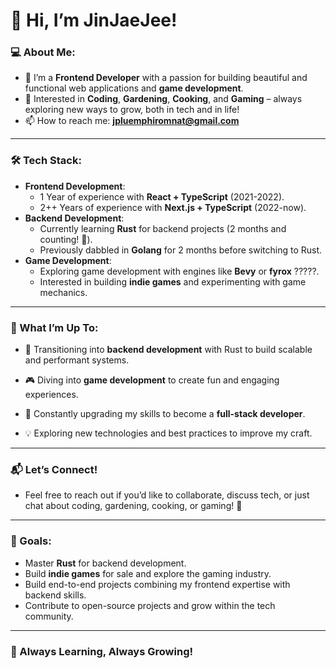 # 👋 Hi, I’m JinJaeJee! 

### 💻 About Me:
- 🌱 I’m a **Frontend Developer** with a passion for building beautiful and functional web applications and **game development**.
- 🎯 Interested in **Coding**, **Gardening**, **Cooking**, and **Gaming** – always exploring new ways to grow, both in tech and in life!
- 📫 How to reach me: **jpluemphiromnat@gmail.com**

---

### 🛠️ Tech Stack:
- **Frontend Development**:
  - 1 Year of experience with **React + TypeScript** (2021-2022).
  - 2++ Years of experience with **Next.js + TypeScript** (2022-now).
- **Backend Development**:
  - Currently learning **Rust** for backend projects (2 months and counting! 🚀).
  - Previously dabbled in **Golang** for 2 months before switching to Rust.
- **Game Development**:
  - Exploring game development with engines like **Bevy** or **fyrox**  ?????.
  - Interested in building **indie games** and experimenting with game mechanics.

---

### 🌱 What I’m Up To:
- 🔧 Transitioning into **backend development** with Rust to build scalable and performant systems.
- 🎮 Diving into **game development** to create fun and engaging experiences.
- 🚀 Constantly upgrading my skills to become a **full-stack developer**.

- 💡 Exploring new technologies and best practices to improve my craft.

---

### 📬 Let’s Connect!
- Feel free to reach out if you’d like to collaborate, discuss tech, or just chat about coding, gardening, cooking, or gaming! 🌟

---

### 🎯 Goals:
- Master **Rust** for backend development.
- Build **indie games** for sale and explore the gaming industry.
- Build end-to-end projects combining my frontend expertise with backend skills.
- Contribute to open-source projects and grow within the tech community.

---

### 🚀 Always Learning, Always Growing!
